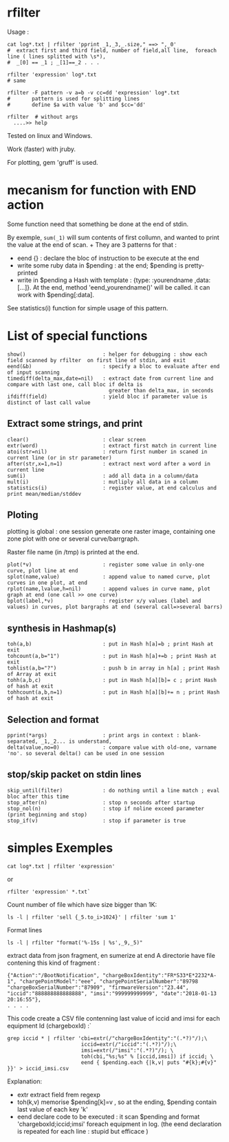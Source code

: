 # rfilter

Usage :
```
cat log*.txt | rfilter 'pprint _1,_3,_.size," ==> ",_0'
#  extract first and third field, number of field,all line,  foreach line ( lines splitted with \s*),
#  _[0] == _1 ; _[1]==_2 . . .

rfilter 'expression' log*.txt 
# same

rfilter -F pattern -v a=b -v cc=dd 'expression' log*.txt
#       pattern is used for splitting lines
#       define $a with value 'b' and $cc='dd'

rfilter  # without args
  ....>> help
```  

Tested on linux and Windows.

Work (faster) with jruby.

For plotting, gem 'gruff' is used.

# mecanism for function with END action

Some function need that something be done at the end of stdin.

By exemple, ```sum(_1)``` will sum  contents of first collumn, and wanted to print the value at the end of scan.
+
They are 3 patterns for that :
* eend {} : declare the bloc of instruction to be execute at the end
* write some ruby data in $pending : at the end; $pending is pretty-printed
* write in $pending a Hash with template : {type: :yourendname ,data: [...]}.
  At the end, method 'eend_yourendname()' will be called. it can work with $pending[:data].

See statistics(i) function for simple usage of this pattern.

# List of special functions

```
show()                         : helper for debugging : show each field scanned by rfilter  on first line of stdin, and exit
eend(&b)                       : specify a bloc to evaluate after end of input scanning
timediff(delta_max,date=nil)   : extract date from current line and compare with last one, call bloc if delta is 
                                 greater than delta_max, in seconds
ifdiff(field)                  : yield bloc if parameter value is distinct of last call value
```

Extract some strings, and print
-------------------------------

```
clear()                        : clear screen
extr(word)                     : extract first match in current line
atoi(str=nil)                  : return first number in scaned in current line (or in str parameter)
after(str,x=1,n=1)             : extract next word after a word in current line
sum(i)                         : add all data in a column/data
mult(i)                        : mutliply all data in a column
statistics(i)                  : register value, at end calculus and print mean/median/stddev
```

Ploting
-------


plotting is global : one session generate one raster image, containing one zone plot with one or several curve/barrgraph.

Raster file name (in /tmp) is printed at the end.

```
plot(*v)                       : register some value in only-one curve, plot line at end
splot(name,value)              : append value to named curve, plot curves in one plot, at end
rplot(name,lvalue,h=nil)       : append values in curve name, plot graph at end (one call >> one curve)
bplot(label,*v)                : register x/y values (label and values) in curves, plot bargraphs at end (several call=>several barrs)
```



synthesis in Hashmap(s)
-----------------------

```
toh(a,b)                       : put in Hash h[a]=b ; print Hash at exit
tohcount(a,b="1")              : put in Hash h[a]+=b ; print Hash at exit
tohlist(a,b="?")               : push b in array in h[a] ; print Hash of Array at exit
tohh(a,b,c)                    : put in Hash h[a][b]= c ; print Hash of hash at exit
tohhcount(a,b,n=1)             : put in Hash h[a][b]+= n ; print Hash of hash at exit
``````


Selection and format
--------------------

```
pprint(*args)                  : print args in context : blank-separated, _1,_2... is understand, 
delta(value,no=0)              : compare value with old-one, varname 'no'. so several delta() can be used in one session
```

stop/skip packet on stdin lines
-------------------------------

```
skip_until(filter)             : do nothing until a line match ; eval bloc after this time 
stop_after(n)                  : stop n seconds after startup
stop_nol(n)                    : stop if noline exceed parameter (print beginning and stop)
stop_if(v)                     : stop if parameter is true
```




# simples Exemples

```
cat log*.txt | rfilter 'expression' 
```

or
```
rfilter 'expression' *.txt`
```

Count number of file which have size bigger than 1K:
```
ls -l | rfilter 'sell {_5.to_i>1024}' | rfilter 'sum 1'
```

Format lines

```
ls -l | rfilter "format('%-15s | %s',_9,_5)" 
```

extract data from json fragment, en sumerize at end
A directorie have file contening this kind of fragment :
```
{"Action":"/BootNotification", "chargeBoxIdentity":"FR*S33*E*2232*A-1", "chargePointModel":"eee", "chargePointSerialNumber":"89798 "chargeBoxSerialNumber":"87909", "firmwareVersion":"23.44", "iccid":"888888888888888", "imsi":"999999999999", "date":"2018-01-13 20:16:55"},
. . . .
```

This code create a CSV file contenning last value of iccid and imsi for each equipment Id (chargeboxId) :`
```
grep iccid * | rfilter 'cbi=extr(/"chargeBoxIdentity":"(.*?)"/);\
                        iccid=extr(/"iccid":"(.*?)"/);\
                        imsi=extr(/"imsi":"(.*?)"/); \
                        toh(cbi,"%s;%s" % [iccid,imsi]) if iccid; \
                        eend { $pending.each {|k,v| puts "#{k};#{v}" }}' > iccid_imsi.csv

```

Explanation:
* extr extract field frem regexp
* toh(k,v) memorise $pending[k]=v , so at the ending, $pending contain last value of each key 'k'
* eend declare code to be executed : it scan $pending and format 'chargeboxId;iccid;imsi' foreach equipment in log.
(the eend declaration is repeated for each line : stupid but efficace )


